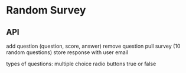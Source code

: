 # Random Survey

## API

add question (question, score, answer)
remove question
pull survey (10 random questions)
store response with user email

types of questions:
multiple choice
radio buttons
true or false